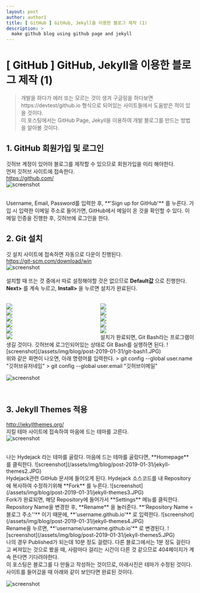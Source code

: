 ```yaml
---
layout: post
author: author1
title: [ GitHub ] GitHub, Jekyll을 이용한 블로그 제작 (1)
description: >
  make github blog using github page and jekyll
---
```

# [ GitHub ] GitHub, Jekyll을 이용한 블로그 제작 (1)
> 개발을 하다가 에러 또는 모르는 것이 생겨 구글링을 하다보면  
> https://devtest/github.io 형식으로 되어있는 사이트들에서 도움받은 적이 있을 것이다.  
> 이 포스팅에서는 GitHub Page, Jekyll을 이용하여 개발 블로그를 만드는 방법을 알아볼 것이다.

## 1. GitHub 회원가입 및 로그인
깃허브 계정이 있어야 블로그를 제작할 수 있으므로 회원가입을 미리 해야한다.  
먼저 깃허브 사이트에 접속한다.  
<https://github.com/>  
![screenshot](/assets/img/blog/post-2019-01-31/github-signup-view.JPG)  

<br>
Username, Email, Password를 입력한 후, **'Sign up for GitHub'** 를 누른다.  
가입 시 입력한 이메일 주소로 들어가면, GitHub에서 메일이 온 것을 확인할 수 있다.  
이메일 인증을 진행한 후, 깃허브에 로그인을 한다.

<br>

## 2. Git 설치
깃 설치 사이트에 접속하면 자동으로 다운이 진행된다.  
<https://git-scm.com/download/win>  
![screenshot](/assets/img/blog/post-2019-01-31/git-site.JPG)  
<br>
설치할 때 뜨는 것 중에서 따로 설정해야할 것은 없으므로 **Default값** 으로 진행한다.  
**Next>** 를 계속 누르고, **Install>** 을 누르면 설치가 완료된다.  
<br>

<div style="width: 100%">
  <div style="width: 50%; float:left;">
    <img src="/assets/img/blog/post-2019-01-31/git-setup1.JPG">
  </div>
  <div style="width: 50%; float:left;">
    <img src="/assets/img/blog/post-2019-01-31/git-setup2.JPG">
  </div>
</div>
<div style="width: 100%">
  <div style="width: 50%; float:left;">
    <img src="/assets/img/blog/post-2019-01-31/git-setup3.JPG">
  </div>
  <div style="width: 50%; float:left;">
    <img src="/assets/img/blog/post-2019-01-31/git-setup4.JPG">
  </div>
</div>
<div style="width: 100%">
  <div style="width: 50%; float:left;">
    <img src="/assets/img/blog/post-2019-01-31/git-setup5.JPG">
  </div>
  <div style="width: 50%; float:left;">
    <img src="/assets/img/blog/post-2019-01-31/git-setup6.JPG">
  </div>
</div>
<div style="width: 100%">
  <div style="width: 50%; float:left;">
    <img src="/assets/img/blog/post-2019-01-31/git-setup7.JPG">
  </div>
  <div style="width: 50%; float:left;">
    <img src="/assets/img/blog/post-2019-01-31/git-setup8.JPG">
  </div>
</div>
<div style="width: 100%">
  <div style="width: 50%; float:left;">
    <img src="/assets/img/blog/post-2019-01-31/git-setup9.JPG">
  </div>
  <div style="width: 50%; float:left;">
    <img src="/assets/img/blog/post-2019-01-31/git-setup10.JPG">
  </div>
</div>
<div style="width: 100%">
  <div style="width: 50%; float:left;">
    <img src="/assets/img/blog/post-2019-01-31/git-setup11.JPG">
  </div>
  <div style="width: 50%; float:left;">
  </div>
</div>



<br>
설치가 완료되면, Git Bash라는 프로그램이 생길 것이다.  
깃허브에 로그인되어있는 상태로 Git Bash를 실행하면 된다.  
![screenshot](/assets/img/blog/post-2019-01-31/git-bash1.JPG)  

<br>
위와 같은 화면이 나오면, 아래 명령어를 입력한다.  
> git config --global user.name "깃허브유저네임"  
> git config --global user.email "깃허브이메일"  

![screenshot](/assets/img/blog/post-2019-01-31/git-bash2.JPG)  

<br>

## 3. Jekyll Themes 적용
<http://jekyllthemes.org/>  
지킬 테마 사이트에 접속하여 마음에 드는 테마를 고른다.  
![screenshot](/assets/img/blog/post-2019-01-31/jekyll-themes1.JPG)  

<br>
나는 Hydejack 라는 테마를 골랐다.  
마음에 드는 테마를 골랐다면, **Homepage** 를 클릭한다.  
![screenshot](/assets/img/blog/post-2019-01-31/jekyll-themes2.JPG)  

<br>
Hydejack관련 GitHub 문서에 들어오게 된다.  
Hydejack 소스코드를 내 Repository에 복사하여 수정하기위해 **Fork** 를 누른다.  
![screenshot](/assets/img/blog/post-2019-01-31/jekyll-themes3.JPG)  

<br>
Fork가 완료되면, 해당 Repository에 들어가서 **Settings** 메뉴를 클릭한다.  
Repository Name을 변경한 후, **Rename** 을 눌러준다.  
**'Repository Name = 블로그 주소''** 이기 때문에, **'username.github.io'** 로 입력한다.  
![screenshot](/assets/img/blog/post-2019-01-31/jekyll-themes4.JPG)  

<br>
Rename을 누르면, **'username/username.github.io'** 로 변경된다.  
![screenshot](/assets/img/blog/post-2019-01-31/jekyll-themes5.JPG)  

<br>
나의 경우 Published가 되는데 10분 정도 걸렸다.
다른 블로그에서는 1분 정도 걸린다고 써져있는 것으로 봤을 때,
사람마다 걸리는 시간이 다른 것 같으므로 404페이지가 계속 뜬다면 기다려야한다.  
<br>
이 포스팅은 블로그를 다 만들고 작성하는 것이므로, 아래사진은 테마가 수정된 것이다.
사이트를 들어갔을 때 아래와 같이 보인다면 완료된 것이다.  

![screenshot](/assets/img/blog/post-2019-01-31/jekyll-themes6.JPG)  
